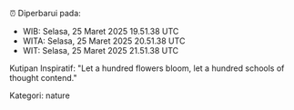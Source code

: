 ⏰ Diperbarui pada:
- WIB: Selasa, 25 Maret 2025 19.51.38 UTC
- WITA: Selasa, 25 Maret 2025 20.51.38 UTC
- WIT: Selasa, 25 Maret 2025 21.51.38 UTC

Kutipan Inspiratif:
"Let a hundred flowers bloom, let a hundred schools of thought contend."


Kategori: nature

